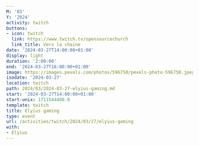 ```yaml
---
M: '03'
Y: '2024'
activity: twitch
buttons:
- icon: twitch
  link: https://www.twitch.tv/opensourcechurch
  link_title: Vers la chaine
date: '2024-03-27T14:00:00+01:00'
display: light
duration: '2:00:00'
end: '2024-03-27T16:00:00+01:00'
image: https://images.pexels.com/photos/596750/pexels-photo-596750.jpeg
isodate: '2024-03-27'
location: twitch
path: 2024/03/2024-03-27-elyius-gaming.md
start: '2024-03-27T14:00:00+01:00'
start-unix: 1711544400.0
template: twitch
title: Elyius gaming
type: event
url: /activities/twitch/2024/03/27/elyius-gaming
with:
- Elyius
---
```

